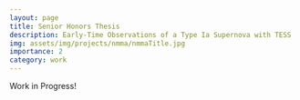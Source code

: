 ```yaml
---
layout: page
title: Senior Honors Thesis
description: Early-Time Observations of a Type Ia Supernova with TESS
img: assets/img/projects/nmma/nmmaTitle.jpg
importance: 2
category: work
---
```


Work in Progress!